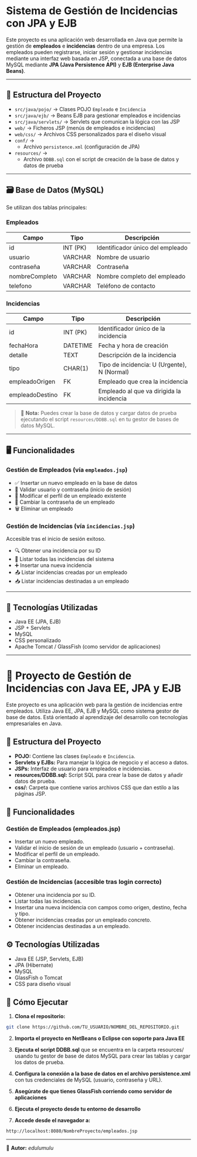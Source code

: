 # Sistema de Gestión de Incidencias con JPA y EJB

Este proyecto es una aplicación web desarrollada en Java que permite la gestión de **empleados** e **incidencias** dentro de una empresa. Los empleados pueden registrarse, iniciar sesión y gestionar incidencias mediante una interfaz web basada en JSP, conectada a una base de datos MySQL mediante **JPA (Java Persistence API)** y **EJB (Enterprise Java Beans)**.

---

## 🧱 Estructura del Proyecto

- `src/java/pojo/` → Clases POJO `Empleado` e `Incidencia`
- `src/java/ejb/` → Beans EJB para gestionar empleados e incidencias
- `src/java/servlets/` → Servlets que comunican la lógica con las JSP
- `web/` → Ficheros JSP (menús de empleados e incidencias)
- `web/css/` → Archivos CSS personalizados para el diseño visual
- `conf/` → 
  - Archivo `persistence.xml` (configuración de JPA)
- `resources/` → 
  - Archivo `DDBB.sql` con el script de creación de la base de datos y datos de prueba

---

## 🗃️ Base de Datos (MySQL)

Se utilizan dos tablas principales:

### Empleados

| Campo           | Tipo       | Descripción                        |
|----------------|------------|------------------------------------|
| id             | INT (PK)   | Identificador único del empleado   |
| usuario        | VARCHAR    | Nombre de usuario                  |
| contraseña     | VARCHAR    | Contraseña                         |
| nombreCompleto | VARCHAR    | Nombre completo del empleado       |
| telefono       | VARCHAR    | Teléfono de contacto               |

### Incidencias

| Campo          | Tipo       | Descripción                              |
|----------------|------------|------------------------------------------|
| id            | INT (PK)   | Identificador único de la incidencia     |
| fechaHora     | DATETIME   | Fecha y hora de creación                 |
| detalle       | TEXT       | Descripción de la incidencia             |
| tipo          | CHAR(1)    | Tipo de incidencia: U (Urgente), N (Normal) |
| empleadoOrigen| FK         | Empleado que crea la incidencia          |
| empleadoDestino| FK        | Empleado al que va dirigida la incidencia |

> 🔧 **Nota:** Puedes crear la base de datos y cargar datos de prueba ejecutando el script `resources/DDBB.sql` en tu gestor de bases de datos MySQL.

---

## 🖥️ Funcionalidades

### Gestión de Empleados (vía `empleados.jsp`)

- ✅ Insertar un nuevo empleado en la base de datos
- 🔐 Validar usuario y contraseña (inicio de sesión)
- 📝 Modificar el perfil de un empleado existente
- 🔑 Cambiar la contraseña de un empleado
- 🗑️ Eliminar un empleado

### Gestión de Incidencias (vía `incidencias.jsp`)

Accesible tras el inicio de sesión exitoso.

- 🔍 Obtener una incidencia por su ID
- 📜 Listar todas las incidencias del sistema
- ➕ Insertar una nueva incidencia
- 📤 Listar incidencias creadas por un empleado
- 📥 Listar incidencias destinadas a un empleado

---

## 🔧 Tecnologías Utilizadas

- Java EE (JPA, EJB)
- JSP + Servlets
- MySQL
- CSS personalizado
- Apache Tomcat / GlassFish (como servidor de aplicaciones)

---

# 📌 Proyecto de Gestión de Incidencias con Java EE, JPA y EJB

Este proyecto es una aplicación web para la gestión de incidencias entre empleados. Utiliza Java EE, JPA, EJB y MySQL como sistema gestor de base de datos. Está orientado al aprendizaje del desarrollo con tecnologías empresariales en Java.

## 🧱 Estructura del Proyecto

- **POJO:** Contiene las clases `Empleado` e `Incidencia`.
- **Servlets y EJBs:** Para manejar la lógica de negocio y el acceso a datos.
- **JSPs:** Interfaz de usuario para empleados e incidencias.
- **resources/DDBB.sql:** Script SQL para crear la base de datos y añadir datos de prueba.
- **css/:** Carpeta que contiene varios archivos CSS que dan estilo a las páginas JSP.

## 🧩 Funcionalidades

### Gestión de Empleados (empleados.jsp)
- Insertar un nuevo empleado.
- Validar el inicio de sesión de un empleado (usuario + contraseña).
- Modificar el perfil de un empleado.
- Cambiar la contraseña.
- Eliminar un empleado.

### Gestión de Incidencias (accesible tras login correcto)
- Obtener una incidencia por su ID.
- Listar todas las incidencias.
- Insertar una nueva incidencia con campos como origen, destino, fecha y tipo.
- Obtener incidencias creadas por un empleado concreto.
- Obtener incidencias destinadas a un empleado.

## ⚙️ Tecnologías Utilizadas

- Java EE (JSP, Servlets, EJB)
- JPA (Hibernate)
- MySQL
- GlassFish o Tomcat
- CSS para diseño visual

## 🚀 Cómo Ejecutar

1. **Clona el repositorio:**

```bash
git clone https://github.com/TU_USUARIO/NOMBRE_DEL_REPOSITORIO.git
```

2. **Importa el proyecto en NetBeans o Eclipse con soporte para Java EE**

3. **Ejecuta el script DDBB.sql**
 que se encuentra en la carpeta resources/ usando tu gestor de base de datos MySQL para crear las tablas y cargar los datos de prueba.

4. **Configura la conexión a la base de datos en el archivo persistence.xml**
 con tus credenciales de MySQL (usuario, contraseña y URL).

5. **Asegúrate de que tienes GlassFish corriendo como servidor de aplicaciones**

6. **Ejecuta el proyecto desde tu entorno de desarrollo**

7. **Accede desde el navegador a:**
```bash
http://localhost:8080/NombreProyecto/empleados.jsp
```

---

📌 **Autor:** *edulumulu*
